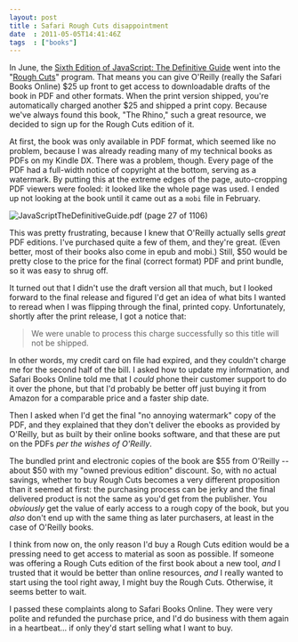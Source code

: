 ```yaml
---
layout: post
title : Safari Rough Cuts disappointment
date  : 2011-05-05T14:41:46Z
tags  : ["books"]
---
```

In June, the [Sixth Edition of JavaScript: The Definitive
Guide](http://oreilly.com/catalog/9780596805531) went into the "[Rough
Cuts](http://oreilly.com/roughcuts/faq.csp)" program.  That means you can
give O'Reilly (really the Safari Books Online) $25 up front to get access to
downloadable drafts of the book in PDF and other formats.  When the print
version shipped, you're automatically charged another $25 and shipped a print
copy.  Because we've always found this book, "The Rhino," such a great
resource, we decided to sign up for the Rough Cuts edition of it.

At first, the book was only available in PDF format, which seemed like no
problem, because I was already reading many of my technical books as PDFs on my
Kindle DX.  There was a problem, though.  Every page of the PDF had a
full-width notice of copyright at the bottom, serving as a watermark.  By
putting this at the extreme edges of the page, auto-cropping PDF viewers were
fooled: it looked like the whole page was used.  I ended up not looking at the
book until it came out as a `mobi` file in February.

<img src="https://img.skitch.com/20110505-bag4k2tfajbkje93df1jge8fr2.png"
alt="JavaScriptTheDefinitiveGuide.pdf (page 27 of 1106)" />

This was pretty frustrating, because I knew that O'Reilly actually sells
*great* PDF editions.  I've purchased quite a few of them, and they're great.
(Even better, most of their books also come in epub and mobi.)  Still, $50
would be pretty close to the price for the final (correct format) PDF and print
bundle, so it was easy to shrug off.

It turned out that I didn't use the draft version all that much, but I looked
forward to the final release and figured I'd get an idea of what bits I wanted
to reread when I was flipping through the final, printed copy.  Unfortunately,
shortly after the print release, I got a notice that:

> We were unable to process this charge successfully so this title will not be shipped.

In other words, my credit card on file had expired, and they couldn't charge
me for the second half of the bill.  I asked how to update my information, and
Safari Books Online told me that I *could* phone their customer support to do
it over the phone, but that I'd probably be better off just buying it from
Amazon for a comparable price and a faster ship date.

Then I asked when I'd get the final "no annoying watermark" copy of the PDF,
and they explained that they don't deliver the ebooks as provided by O'Reilly,
but as built by their online books software, and that these are put on the PDFs
*per the wishes of O'Reilly*.

The bundled print and electronic copies of the book are $55 from O'Reilly --
about $50 with my "owned previous edition" discount.  So, with no actual
savings, whether to buy Rough Cuts becomes a very different proposition than it
seemed at first:  the purchasing process can be jerky and the final delivered
product is not the same as you'd get from the publisher.  You *obviously* get
the value of early access to a rough copy of the book, but you *also* don't end
up with the same thing as later purchasers, at least in the case of O'Reilly
books.

I think from now on, the only reason I'd buy a Rough Cuts edition would be a
pressing need to get access to material as soon as possible.  If someone was
offering a Rough Cuts edition of the first book about a new tool, *and* I
trusted that it would be better than online resources, *and* I really wanted to
start using the tool right away, I might buy the Rough Cuts.  Otherwise, it
seems better to wait.

I passed these complaints along to Safari Books Online.  They were very polite
and refunded the purchase price, and I'd do business with them again in a
heartbeat... if only they'd start selling what I want to buy.

